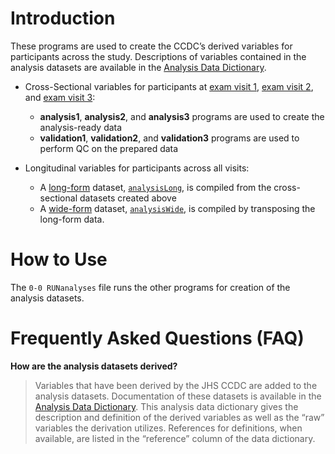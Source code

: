 # Introduction
These programs are used to create the CCDC’s derived variables for participants across the study. Descriptions of variables contained in the analysis datasets are available in the [Analysis Data Dictionary](https://docs.google.com/spreadsheets/d/1xAoVWFYKDURl6PUCy5y32ffUUFv54ytZ8H1YuCx9LO4/edit?usp=sharing).

- Cross-Sectional variables for participants at [exam visit 1](https://www.jacksonheartstudy.org/Portals/0/pdf/analysis1.pdf "Exam Visit 1 Codebook"), [exam visit 2](https://www.jacksonheartstudy.org/Portals/0/pdf/analysis2.pdf "Exam Visit 2 Codebook"), and [exam visit 3](https://www.jacksonheartstudy.org/Portals/0/pdf/analysis3.pdf "Exam Visit 3 Codebook"):
  - **analysis1**, **analysis2**, and **analysis3** programs are used to create the analysis-ready data
  - **validation1**, **validation2**, and **validation3** programs are used to perform QC on the prepared data

- Longitudinal variables for participants across all visits:
  - A [long-form](https://github.com/cblackshear/Open-Heart/wiki/Frequently-Asked-Questions-%28FAQ%29/_edit#what-is-a-long-form-data-set "multiple observations per participant – one per visit") dataset, [`analysisLong`](https://www.jacksonheartstudy.org/Portals/0/pdf/analysislong.pdf "All-Exam (Long-Form) Codebook"), is compiled from the cross-sectional datasets created above
  - A [wide-form](https://github.com/cblackshear/Open-Heart/wiki/Frequently-Asked-Questions-%28FAQ%29/_edit#what-is-a-wide-format-data-set "one observation per participant where the variables reflect a single visit") dataset, [`analysisWide`](https://www.jacksonheartstudy.org/Portals/0/pdf/analysiswide.pdf "All-Exam (Wide-Form) Codebook"), is compiled by transposing the long-form data.

# How to Use
The `0-0 RUNanalyses` file runs the other programs for creation of the analysis datasets.

# Frequently Asked Questions (FAQ)

**How are the analysis datasets derived?**
> Variables that have been derived by the JHS CCDC are added to the analysis datasets. Documentation of these datasets is available in the [Analysis Data Dictionary](https://docs.google.com/spreadsheets/d/1xAoVWFYKDURl6PUCy5y32ffUUFv54ytZ8H1YuCx9LO4/edit?usp=sharing). This analysis data dictionary gives the description and definition of the derived variables as well as the “raw” variables the derivation utilizes. References for definitions, when available, are listed in the “reference” column of the data dictionary.

